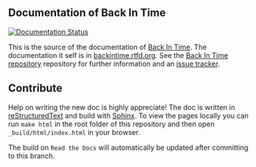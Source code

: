 ## Documentation of Back In Time

[![Documentation Status](https://readthedocs.org/projects/backintime/badge/?version=latest)](http://backintime.readthedocs.org/en/latest/?badge=latest)


This is the source of the documentation of [Back In Time](https://github.com/bit-team/backintime). The documentation
it self is in [backintime.rtfd.org](https://backintime.rtfd.org/). See the [Back In Time repository](https://github.com/bit-team/backintime) repository for further information and an [issue tracker](https://github.com/bit-team/backintime/issues).

## Contribute

Help on writing the new doc is highly appreciate! The doc is written in
[reStructuredText](http://docutils.sourceforge.net/docs/user/rst/quickref.html)
and build with [Sphinx](http://www.sphinx-doc.org/en/stable/).
To view the pages locally you can run `make html` in the root folder of this
repository and then open `_build/html/index.html` in your browser.

The build on `Read the Docs` will automatically be updated after committing to
this branch.
